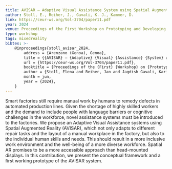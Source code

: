 ```yaml
---
title: AVISAR – Adaptive Visual Assistance System using Spatial Augmented Reality for Manual Workplaces in Smart Factories
author: Stoll, E., Reiher, J., Gavali, K. J., Kammer, D.
link: https://ceur-ws.org/Vol-3704/paper11.pdf
year: 2024
venue: Proceedings of the First Workshop on Prototyping and Developing Real-World Applications for Extended Reality (RealXR) 2024 co-located with 17th International Conference on Advanced Visual Interfaces (2024)
type: workshop
tags: mixedreality
bibtex: >-
    @inproceedings{stoll_avisar_2024,
        address = {Arenzano (Genoa), Genoa},
        title = {{AVISAR} – {Adaptive} {Visual} {Assistance} {System} using {Spatial} {Augmented} {Reality} for {Manual} {Workplaces} in {Smart} {Factories}},
        url = {https://ceur-ws.org/Vol-3704/paper11.pdf},
        booktitle = {Proceedings of the {First} {Workshop} on {Prototyping} and {Developing} {Real}-{World} {Applications} for {Extended} {Reality} ({RealXR}) 2024 co-located with 17th {International} {Conference} on {Advanced} {Visual} {Interfaces} (2024)},
        author = {Stoll, Elena and Reiher, Jan and Jagdish Gavali, Karishma},
        month = jun,
        year = {2024},
    }
---
```

Smart factories still require manual work by humans to remedy defects in automated production lines. Given the shortage of highly skilled workers and the demand to include people with language barriers or cognitive challenges in the workforce, novel assistance systems must be introduced to the factories. We propose an Adaptive Visual Assistance systems using Spatial Augmented Reality (AVISAR), which not only adapts to different repair tasks and the layout of a manual workplace in the factory, but also to the individual human skills and needs. This should result in a more inclusive work environment and the well-being of a more diverse workforce. Spatial AR promises to be a more accessible approach than head-mounted displays. In this contribution, we present the conceptual framework and a first working prototype of the AVISAR system.
